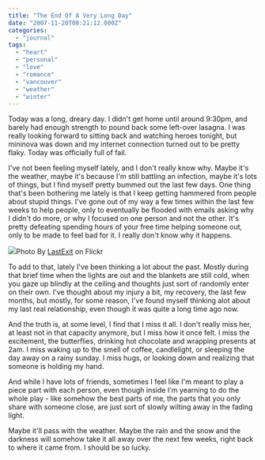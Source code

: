 ```yaml
---
title: "The End Of A Very Long Day"
date: "2007-11-20T08:21:12.000Z"
categories: 
  - "journal"
tags: 
  - "heart"
  - "personal"
  - "love"
  - "romance"
  - "vancouver"
  - "weather"
  - "winter"
---
```


Today was a long, dreary day. I didn't get home until around 9:30pm, and barely had enough strength to pound back some left-over lasagna. I was really looking forward to sitting back and watching heroes tonight, but mininova was down and my internet connection turned out to be pretty flaky. Today was officially full of fail.

I've not been feeling myself lately, and I don't really know why. Maybe it's the weather, maybe it's because I'm still battling an infection, maybe it's lots of things, but I find myself pretty bummed out the last few days. One thing that's been bothering me lately is that I keep getting hammered from people about stupid things. I've gone out of my way a few times within the last few weeks to help people, only to eventually be flooded with emails asking why I didn't do more, or why I focused on one person and not the other. It's pretty defeating spending hours of your free time helping someone out, only to be made to feel bad for it. I really don't know why it happens.

 [![](http://farm1.static.flickr.com/39/84925014_e7a1412d1e.jpg?v=0)](http://flickr.com/photos/mydnight296/84925014/)Photo By [LastExit](http://flickr.com/photos/mydnight296/) on Flickr

To add to that, lately I've been thinking a lot about the past. Mostly during that brief time when the lights are out and the blankets are still cold, when you gaze up blindly at the ceiling and thoughts just sort of randomly enter on their own. I've thought about my injury a bit, my recovery, the last few months, but mostly, for some reason, I've found myself thinking alot about my last real relationship, even though it was quite a long time ago now.

And the truth is, at some level, I find that I miss it all. I don't really miss her, at least not in that capacity anymore, but I miss how it once felt. I miss the excitement, the butterflies, drinking hot chocolate and wrapping presents at 2am. I miss waking up to the smell of coffee, candlelight, or sleeping the day away on a rainy sunday. I miss hugs, or looking down and realizing that someone is holding my hand.

And while I have lots of friends, sometimes I feel like I'm meant to play a piece part with each person, even though inside I'm yearning to do the whole play - like somehow the best parts of me, the parts that you only share with someone close, are just sort of slowly wilting away in the fading light.

Maybe it'll pass with the weather. Maybe the rain and the snow and the darkness will somehow take it all away over the next few weeks, right back to where it came from. I should be so lucky.
